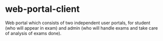 # web-portal-client
Web portal which consists of two independent user portals, for student (who will appear in exam) and admin (who will handle exams and take care of analysis of exams done).
